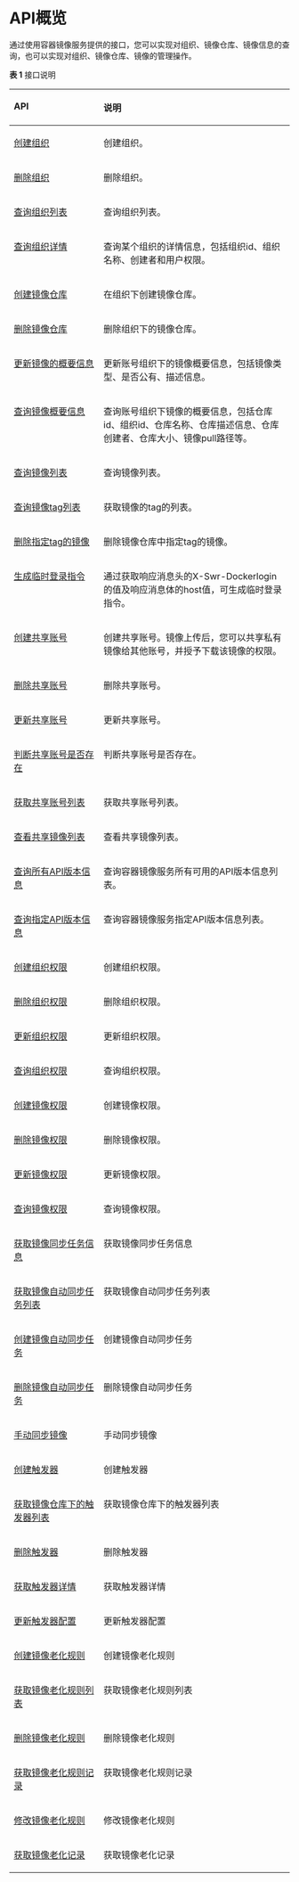 # API概览<a name="swr_02_0065"></a>

通过使用容器镜像服务提供的接口，您可以实现对组织、镜像仓库、镜像信息的查询，也可以实现对组织、镜像仓库、镜像的管理操作。

**表 1**  接口说明

<a name="table88711342351"></a>
<table><thead align="left"><tr id="row88716427513"><th class="cellrowborder" valign="top" width="32%" id="mcps1.2.3.1.1"><p id="p1871442156"><a name="p1871442156"></a><a name="p1871442156"></a>API</p>
</th>
<th class="cellrowborder" valign="top" width="68%" id="mcps1.2.3.1.2"><p id="p12871194215516"><a name="p12871194215516"></a><a name="p12871194215516"></a>说明</p>
</th>
</tr>
</thead>
<tbody><tr id="row1145120310497"><td class="cellrowborder" valign="top" width="32%" headers="mcps1.2.3.1.1 "><p id="p3451113194913"><a name="p3451113194913"></a><a name="p3451113194913"></a><a href="创建组织.md">创建组织</a></p>
</td>
<td class="cellrowborder" valign="top" width="68%" headers="mcps1.2.3.1.2 "><p id="p7451153154910"><a name="p7451153154910"></a><a name="p7451153154910"></a>创建组织。</p>
</td>
</tr>
<tr id="row1345119354918"><td class="cellrowborder" valign="top" width="32%" headers="mcps1.2.3.1.1 "><p id="p7451153204913"><a name="p7451153204913"></a><a name="p7451153204913"></a><a href="删除组织.md">删除组织</a></p>
</td>
<td class="cellrowborder" valign="top" width="68%" headers="mcps1.2.3.1.2 "><p id="p1145183194916"><a name="p1145183194916"></a><a name="p1145183194916"></a>删除组织。</p>
</td>
</tr>
<tr id="row14515315491"><td class="cellrowborder" valign="top" width="32%" headers="mcps1.2.3.1.1 "><p id="p124513314916"><a name="p124513314916"></a><a name="p124513314916"></a><a href="查询组织列表.md">查询组织列表</a></p>
</td>
<td class="cellrowborder" valign="top" width="68%" headers="mcps1.2.3.1.2 "><p id="p745113184912"><a name="p745113184912"></a><a name="p745113184912"></a>查询组织列表。</p>
</td>
</tr>
<tr id="row139966563480"><td class="cellrowborder" valign="top" width="32%" headers="mcps1.2.3.1.1 "><p id="p2099612562482"><a name="p2099612562482"></a><a name="p2099612562482"></a><a href="查询组织详情.md">查询组织详情</a></p>
</td>
<td class="cellrowborder" valign="top" width="68%" headers="mcps1.2.3.1.2 "><p id="p7996155618489"><a name="p7996155618489"></a><a name="p7996155618489"></a>查询某个组织的详情信息，包括组织id、组织名称、创建者和用户权限。</p>
</td>
</tr>
<tr id="row193875553480"><td class="cellrowborder" valign="top" width="32%" headers="mcps1.2.3.1.1 "><p id="p16387155134819"><a name="p16387155134819"></a><a name="p16387155134819"></a><a href="创建镜像仓库.md">创建镜像仓库</a></p>
</td>
<td class="cellrowborder" valign="top" width="68%" headers="mcps1.2.3.1.2 "><p id="p173871455144811"><a name="p173871455144811"></a><a name="p173871455144811"></a>在组织下创建镜像仓库。</p>
</td>
</tr>
<tr id="row76419536489"><td class="cellrowborder" valign="top" width="32%" headers="mcps1.2.3.1.1 "><p id="p3643453174816"><a name="p3643453174816"></a><a name="p3643453174816"></a><a href="删除镜像仓库.md">删除镜像仓库</a></p>
</td>
<td class="cellrowborder" valign="top" width="68%" headers="mcps1.2.3.1.2 "><p id="p0643175315481"><a name="p0643175315481"></a><a name="p0643175315481"></a>删除组织下的镜像仓库。</p>
</td>
</tr>
<tr id="row08723421515"><td class="cellrowborder" valign="top" width="32%" headers="mcps1.2.3.1.1 "><p id="p207961550184814"><a name="p207961550184814"></a><a name="p207961550184814"></a><a href="更新镜像仓库的概要信息.md">更新镜像的概要信息</a></p>
</td>
<td class="cellrowborder" valign="top" width="68%" headers="mcps1.2.3.1.2 "><p id="p121701508378"><a name="p121701508378"></a><a name="p121701508378"></a>更新账号组织下的镜像概要信息，包括镜像类型、是否公有、描述信息。</p>
</td>
</tr>
<tr id="row1187211423510"><td class="cellrowborder" valign="top" width="32%" headers="mcps1.2.3.1.1 "><p id="p9795250174816"><a name="p9795250174816"></a><a name="p9795250174816"></a><a href="查询镜像仓库概要信息.md">查询镜像概要信息</a></p>
</td>
<td class="cellrowborder" valign="top" width="68%" headers="mcps1.2.3.1.2 "><p id="p61691806371"><a name="p61691806371"></a><a name="p61691806371"></a>查询账号组织下镜像的概要信息，包括仓库id、组织id、仓库名称、<span>仓库描述信息</span>、<span>仓库创建者</span>、仓库大小、<span>镜像pull路径</span>等。</p>
</td>
</tr>
<tr id="row2087254219512"><td class="cellrowborder" valign="top" width="32%" headers="mcps1.2.3.1.1 "><p id="p0795050194818"><a name="p0795050194818"></a><a name="p0795050194818"></a><a href="查询镜像列表.md">查询镜像列表</a></p>
</td>
<td class="cellrowborder" valign="top" width="68%" headers="mcps1.2.3.1.2 "><p id="p161673011371"><a name="p161673011371"></a><a name="p161673011371"></a>查询镜像列表。</p>
</td>
</tr>
<tr id="row1387219421653"><td class="cellrowborder" valign="top" width="32%" headers="mcps1.2.3.1.1 "><p id="p2794125004815"><a name="p2794125004815"></a><a name="p2794125004815"></a><a href="查询镜像tag列表.md">查询镜像tag列表</a></p>
</td>
<td class="cellrowborder" valign="top" width="68%" headers="mcps1.2.3.1.2 "><p id="p21651406373"><a name="p21651406373"></a><a name="p21651406373"></a>获取镜像的tag的列表。</p>
</td>
</tr>
<tr id="row20873042758"><td class="cellrowborder" valign="top" width="32%" headers="mcps1.2.3.1.1 "><p id="p6793450104811"><a name="p6793450104811"></a><a name="p6793450104811"></a><a href="删除指定tag的镜像.md">删除指定tag的镜像</a></p>
</td>
<td class="cellrowborder" valign="top" width="68%" headers="mcps1.2.3.1.2 "><p id="p8165140173719"><a name="p8165140173719"></a><a name="p8165140173719"></a>删除镜像仓库中指定tag的镜像。</p>
</td>
</tr>
<tr id="row16259104105216"><td class="cellrowborder" valign="top" width="32%" headers="mcps1.2.3.1.1 "><p id="p122608416524"><a name="p122608416524"></a><a name="p122608416524"></a><a href="生成临时登录指令.md">生成临时登录指令</a></p>
</td>
<td class="cellrowborder" valign="top" width="68%" headers="mcps1.2.3.1.2 "><p id="p64081653142219"><a name="p64081653142219"></a><a name="p64081653142219"></a>通过获取响应消息头的X-Swr-Dockerlogin的值及响应消息体的host值，可生成临时登录指令。</p>
</td>
</tr>
<tr id="row191740203579"><td class="cellrowborder" valign="top" width="32%" headers="mcps1.2.3.1.1 "><p id="p1617512015712"><a name="p1617512015712"></a><a name="p1617512015712"></a><a href="创建共享账号.md">创建共享账号</a></p>
</td>
<td class="cellrowborder" valign="top" width="68%" headers="mcps1.2.3.1.2 "><p id="p13176220165710"><a name="p13176220165710"></a><a name="p13176220165710"></a>创建共享账号。镜像上传后，您可以共享<span class="keyword" id="keyword149651164212"><a name="keyword149651164212"></a><a name="keyword149651164212"></a>私有镜像</span>给其他账号，并授予下载该镜像的权限。</p>
</td>
</tr>
<tr id="row0364155612568"><td class="cellrowborder" valign="top" width="32%" headers="mcps1.2.3.1.1 "><p id="p736595615610"><a name="p736595615610"></a><a name="p736595615610"></a><a href="删除共享账号.md">删除共享账号</a></p>
</td>
<td class="cellrowborder" valign="top" width="68%" headers="mcps1.2.3.1.2 "><p id="p129123259110"><a name="p129123259110"></a><a name="p129123259110"></a>删除共享账号。</p>
</td>
</tr>
<tr id="row941674820567"><td class="cellrowborder" valign="top" width="32%" headers="mcps1.2.3.1.1 "><p id="p18418134820563"><a name="p18418134820563"></a><a name="p18418134820563"></a><a href="更新共享账号.md">更新共享账号</a></p>
</td>
<td class="cellrowborder" valign="top" width="68%" headers="mcps1.2.3.1.2 "><p id="p103461628015"><a name="p103461628015"></a><a name="p103461628015"></a>更新共享账号。</p>
</td>
</tr>
<tr id="row71481415924"><td class="cellrowborder" valign="top" width="32%" headers="mcps1.2.3.1.1 "><p id="p514917153219"><a name="p514917153219"></a><a name="p514917153219"></a><a href="判断共享帐号是否存在.md">判断共享账号是否存在</a></p>
</td>
<td class="cellrowborder" valign="top" width="68%" headers="mcps1.2.3.1.2 "><p id="p51499156219"><a name="p51499156219"></a><a name="p51499156219"></a>判断共享账号是否存在。</p>
</td>
</tr>
<tr id="row207281881322"><td class="cellrowborder" valign="top" width="32%" headers="mcps1.2.3.1.1 "><p id="p1731148728"><a name="p1731148728"></a><a name="p1731148728"></a><a href="获取共享帐号列表.md">获取共享账号列表</a></p>
</td>
<td class="cellrowborder" valign="top" width="68%" headers="mcps1.2.3.1.2 "><p id="p47313817219"><a name="p47313817219"></a><a name="p47313817219"></a>获取共享账号列表。</p>
</td>
</tr>
<tr id="row1295416574198"><td class="cellrowborder" valign="top" width="32%" headers="mcps1.2.3.1.1 "><p id="p45251171204"><a name="p45251171204"></a><a name="p45251171204"></a><a href="查看共享镜像列表.md">查看共享镜像列表</a></p>
</td>
<td class="cellrowborder" valign="top" width="68%" headers="mcps1.2.3.1.2 "><p id="p11525197112013"><a name="p11525197112013"></a><a name="p11525197112013"></a>查看共享镜像列表。</p>
</td>
</tr>
<tr id="row109551357181911"><td class="cellrowborder" valign="top" width="32%" headers="mcps1.2.3.1.1 "><p id="p95265792016"><a name="p95265792016"></a><a name="p95265792016"></a><a href="查询所有API版本信息.md">查询所有API版本信息</a></p>
</td>
<td class="cellrowborder" valign="top" width="68%" headers="mcps1.2.3.1.2 "><p id="p195261076209"><a name="p195261076209"></a><a name="p195261076209"></a>查询<span>容器镜像</span>服务所有可用的API版本信息列表。</p>
</td>
</tr>
<tr id="row1295535710193"><td class="cellrowborder" valign="top" width="32%" headers="mcps1.2.3.1.1 "><p id="p05261876202"><a name="p05261876202"></a><a name="p05261876202"></a><a href="查询指定API版本信息.md">查询指定API版本信息</a></p>
</td>
<td class="cellrowborder" valign="top" width="68%" headers="mcps1.2.3.1.2 "><p id="p155261579206"><a name="p155261579206"></a><a name="p155261579206"></a>查询<span>容器镜像</span>服务指定API版本信息列表。</p>
</td>
</tr>
<tr id="row1681441205812"><td class="cellrowborder" valign="top" width="32%" headers="mcps1.2.3.1.1 "><p id="p5814416584"><a name="p5814416584"></a><a name="p5814416584"></a><a href="创建组织权限.md">创建组织权限</a></p>
</td>
<td class="cellrowborder" valign="top" width="68%" headers="mcps1.2.3.1.2 "><p id="p781417135817"><a name="p781417135817"></a><a name="p781417135817"></a>创建组织权限。</p>
</td>
</tr>
<tr id="row281418165819"><td class="cellrowborder" valign="top" width="32%" headers="mcps1.2.3.1.1 "><p id="p481431145812"><a name="p481431145812"></a><a name="p481431145812"></a><a href="删除组织权限.md">删除组织权限</a></p>
</td>
<td class="cellrowborder" valign="top" width="68%" headers="mcps1.2.3.1.2 "><p id="p1681441175818"><a name="p1681441175818"></a><a name="p1681441175818"></a>删除组织权限。</p>
</td>
</tr>
<tr id="row12814917588"><td class="cellrowborder" valign="top" width="32%" headers="mcps1.2.3.1.1 "><p id="p18147113583"><a name="p18147113583"></a><a name="p18147113583"></a><a href="更新组织权限.md">更新组织权限</a></p>
</td>
<td class="cellrowborder" valign="top" width="68%" headers="mcps1.2.3.1.2 "><p id="p1081410110585"><a name="p1081410110585"></a><a name="p1081410110585"></a>更新组织权限。</p>
</td>
</tr>
<tr id="row15903376582"><td class="cellrowborder" valign="top" width="32%" headers="mcps1.2.3.1.1 "><p id="p89031771584"><a name="p89031771584"></a><a name="p89031771584"></a><a href="查询组织权限.md">查询组织权限</a></p>
</td>
<td class="cellrowborder" valign="top" width="68%" headers="mcps1.2.3.1.2 "><p id="p17903278585"><a name="p17903278585"></a><a name="p17903278585"></a>查询组织权限。</p>
</td>
</tr>
<tr id="row69032715819"><td class="cellrowborder" valign="top" width="32%" headers="mcps1.2.3.1.1 "><p id="p179032715816"><a name="p179032715816"></a><a name="p179032715816"></a><a href="创建镜像权限.md">创建镜像权限</a></p>
</td>
<td class="cellrowborder" valign="top" width="68%" headers="mcps1.2.3.1.2 "><p id="p109031473587"><a name="p109031473587"></a><a name="p109031473587"></a>创建镜像权限。</p>
</td>
</tr>
<tr id="row209039711585"><td class="cellrowborder" valign="top" width="32%" headers="mcps1.2.3.1.1 "><p id="p19039795810"><a name="p19039795810"></a><a name="p19039795810"></a><a href="删除镜像权限.md">删除镜像权限</a></p>
</td>
<td class="cellrowborder" valign="top" width="68%" headers="mcps1.2.3.1.2 "><p id="p159037715814"><a name="p159037715814"></a><a name="p159037715814"></a>删除镜像权限。</p>
</td>
</tr>
<tr id="row1290317712583"><td class="cellrowborder" valign="top" width="32%" headers="mcps1.2.3.1.1 "><p id="p89031175588"><a name="p89031175588"></a><a name="p89031175588"></a><a href="更新镜像权限.md">更新镜像权限</a></p>
</td>
<td class="cellrowborder" valign="top" width="68%" headers="mcps1.2.3.1.2 "><p id="p290320735818"><a name="p290320735818"></a><a name="p290320735818"></a>更新镜像权限。</p>
</td>
</tr>
<tr id="row20903127145810"><td class="cellrowborder" valign="top" width="32%" headers="mcps1.2.3.1.1 "><p id="p08621419155915"><a name="p08621419155915"></a><a name="p08621419155915"></a><a href="查询镜像权限.md">查询镜像权限</a></p>
</td>
<td class="cellrowborder" valign="top" width="68%" headers="mcps1.2.3.1.2 "><p id="p1790314710582"><a name="p1790314710582"></a><a name="p1790314710582"></a>查询镜像权限。</p>
</td>
</tr>
<tr id="row97891428362"><td class="cellrowborder" valign="top" width="32%" headers="mcps1.2.3.1.1 "><p id="p2790184223616"><a name="p2790184223616"></a><a name="p2790184223616"></a><a href="获取镜像同步任务信息.md">获取镜像同步任务信息</a></p>
</td>
<td class="cellrowborder" valign="top" width="68%" headers="mcps1.2.3.1.2 "><p id="p19790184263613"><a name="p19790184263613"></a><a name="p19790184263613"></a>获取镜像同步任务信息</p>
</td>
</tr>
<tr id="row637353143615"><td class="cellrowborder" valign="top" width="32%" headers="mcps1.2.3.1.1 "><p id="p12379531361"><a name="p12379531361"></a><a name="p12379531361"></a><a href="获取镜像自动同步任务列表.md">获取镜像自动同步任务列表</a></p>
</td>
<td class="cellrowborder" valign="top" width="68%" headers="mcps1.2.3.1.2 "><p id="p438195383614"><a name="p438195383614"></a><a name="p438195383614"></a>获取镜像自动同步任务列表</p>
</td>
</tr>
<tr id="row198006556361"><td class="cellrowborder" valign="top" width="32%" headers="mcps1.2.3.1.1 "><p id="p1801155519361"><a name="p1801155519361"></a><a name="p1801155519361"></a><a href="创建镜像自动同步任务.md">创建镜像自动同步任务</a></p>
</td>
<td class="cellrowborder" valign="top" width="68%" headers="mcps1.2.3.1.2 "><p id="p8765363429"><a name="p8765363429"></a><a name="p8765363429"></a>创建镜像自动同步任务</p>
</td>
</tr>
<tr id="row1434194512361"><td class="cellrowborder" valign="top" width="32%" headers="mcps1.2.3.1.1 "><p id="p1434174511366"><a name="p1434174511366"></a><a name="p1434174511366"></a><a href="删除镜像自动同步任务.md">删除镜像自动同步任务</a></p>
</td>
<td class="cellrowborder" valign="top" width="68%" headers="mcps1.2.3.1.2 "><p id="p834154518363"><a name="p834154518363"></a><a name="p834154518363"></a>删除镜像自动同步任务</p>
</td>
</tr>
<tr id="row194571823372"><td class="cellrowborder" valign="top" width="32%" headers="mcps1.2.3.1.1 "><p id="p1345719223710"><a name="p1345719223710"></a><a name="p1345719223710"></a><a href="手动同步镜像.md">手动同步镜像</a></p>
</td>
<td class="cellrowborder" valign="top" width="68%" headers="mcps1.2.3.1.2 "><p id="p5458202113718"><a name="p5458202113718"></a><a name="p5458202113718"></a>手动同步镜像</p>
</td>
</tr>
<tr id="row845815210377"><td class="cellrowborder" valign="top" width="32%" headers="mcps1.2.3.1.1 "><p id="p114583293710"><a name="p114583293710"></a><a name="p114583293710"></a><a href="创建触发器.md">创建触发器</a></p>
</td>
<td class="cellrowborder" valign="top" width="68%" headers="mcps1.2.3.1.2 "><p id="p7458525372"><a name="p7458525372"></a><a name="p7458525372"></a>创建触发器</p>
</td>
</tr>
<tr id="row1645810203713"><td class="cellrowborder" valign="top" width="32%" headers="mcps1.2.3.1.1 "><p id="p445819211372"><a name="p445819211372"></a><a name="p445819211372"></a><a href="获取镜像仓库下的触发器列表.md">获取镜像仓库下的触发器列表</a></p>
</td>
<td class="cellrowborder" valign="top" width="68%" headers="mcps1.2.3.1.2 "><p id="p4902125214424"><a name="p4902125214424"></a><a name="p4902125214424"></a>获取镜像仓库下的触发器列表</p>
</td>
</tr>
<tr id="row94584253711"><td class="cellrowborder" valign="top" width="32%" headers="mcps1.2.3.1.1 "><p id="p124587233718"><a name="p124587233718"></a><a name="p124587233718"></a><a href="删除触发器.md">删除触发器</a></p>
</td>
<td class="cellrowborder" valign="top" width="68%" headers="mcps1.2.3.1.2 "><p id="p1651217572423"><a name="p1651217572423"></a><a name="p1651217572423"></a>删除触发器</p>
</td>
</tr>
<tr id="row5525168103710"><td class="cellrowborder" valign="top" width="32%" headers="mcps1.2.3.1.1 "><p id="p052568133719"><a name="p052568133719"></a><a name="p052568133719"></a><a href="获取触发器详情.md">获取触发器详情</a></p>
</td>
<td class="cellrowborder" valign="top" width="68%" headers="mcps1.2.3.1.2 "><p id="p18525108193718"><a name="p18525108193718"></a><a name="p18525108193718"></a>获取触发器详情</p>
</td>
</tr>
<tr id="row952538183716"><td class="cellrowborder" valign="top" width="32%" headers="mcps1.2.3.1.1 "><p id="p115254811377"><a name="p115254811377"></a><a name="p115254811377"></a><a href="更新触发器配置.md">更新触发器配置</a></p>
</td>
<td class="cellrowborder" valign="top" width="68%" headers="mcps1.2.3.1.2 "><p id="p9526687370"><a name="p9526687370"></a><a name="p9526687370"></a>更新触发器配置</p>
</td>
</tr>
<tr id="row195267883718"><td class="cellrowborder" valign="top" width="32%" headers="mcps1.2.3.1.1 "><p id="p752648113717"><a name="p752648113717"></a><a name="p752648113717"></a><a href="创建镜像老化规则.md">创建镜像老化规则</a></p>
</td>
<td class="cellrowborder" valign="top" width="68%" headers="mcps1.2.3.1.2 "><p id="p4526582372"><a name="p4526582372"></a><a name="p4526582372"></a>创建镜像老化规则</p>
</td>
</tr>
<tr id="row1652620843713"><td class="cellrowborder" valign="top" width="32%" headers="mcps1.2.3.1.1 "><p id="p1752613853713"><a name="p1752613853713"></a><a name="p1752613853713"></a><a href="获取镜像老化规则列表.md">获取镜像老化规则列表</a></p>
</td>
<td class="cellrowborder" valign="top" width="68%" headers="mcps1.2.3.1.2 "><p id="p052698183712"><a name="p052698183712"></a><a name="p052698183712"></a>获取镜像老化规则列表</p>
</td>
</tr>
<tr id="row105261286374"><td class="cellrowborder" valign="top" width="32%" headers="mcps1.2.3.1.1 "><p id="p352610814374"><a name="p352610814374"></a><a name="p352610814374"></a><a href="删除镜像老化规则.md">删除镜像老化规则</a></p>
</td>
<td class="cellrowborder" valign="top" width="68%" headers="mcps1.2.3.1.2 "><p id="p55268813376"><a name="p55268813376"></a><a name="p55268813376"></a>删除镜像老化规则</p>
</td>
</tr>
<tr id="row1052611812373"><td class="cellrowborder" valign="top" width="32%" headers="mcps1.2.3.1.1 "><p id="p852648203715"><a name="p852648203715"></a><a name="p852648203715"></a><a href="获取镜像老化规则记录.md">获取镜像老化规则记录</a></p>
</td>
<td class="cellrowborder" valign="top" width="68%" headers="mcps1.2.3.1.2 "><p id="p952628103716"><a name="p952628103716"></a><a name="p952628103716"></a>获取镜像老化规则记录</p>
</td>
</tr>
<tr id="row12526158183710"><td class="cellrowborder" valign="top" width="32%" headers="mcps1.2.3.1.1 "><p id="p195266811379"><a name="p195266811379"></a><a name="p195266811379"></a><a href="修改镜像老化规则.md">修改镜像老化规则</a></p>
</td>
<td class="cellrowborder" valign="top" width="68%" headers="mcps1.2.3.1.2 "><p id="p252617833710"><a name="p252617833710"></a><a name="p252617833710"></a>修改镜像老化规则</p>
</td>
</tr>
<tr id="row75268813716"><td class="cellrowborder" valign="top" width="32%" headers="mcps1.2.3.1.1 "><p id="p352616853712"><a name="p352616853712"></a><a name="p352616853712"></a><a href="获取镜像老化记录.md">获取镜像老化记录</a></p>
</td>
<td class="cellrowborder" valign="top" width="68%" headers="mcps1.2.3.1.2 "><p id="p852698143712"><a name="p852698143712"></a><a name="p852698143712"></a>获取镜像老化记录</p>
</td>
</tr>
</tbody>
</table>


